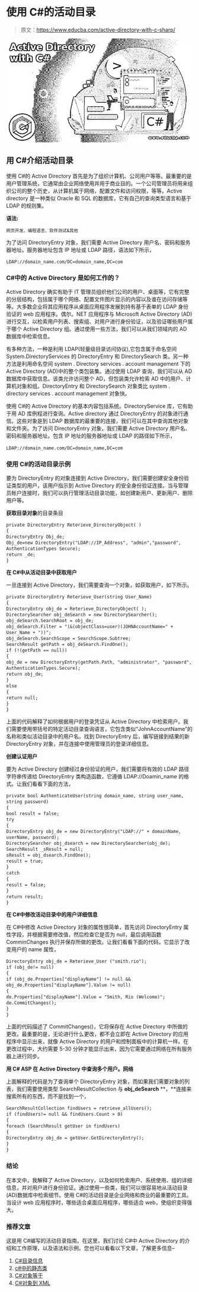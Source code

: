 # 使用 C#的活动目录

> 原文：<https://www.educba.com/active-directory-with-c-sharp/>

![Active Directory with C#](img/fdb305b7cecc5f50b91a3f3e59437463.png)



## 用 C#介绍活动目录

使用 C#的 Active Directory 首先是为了组织计算机、公司用户等等。最重要的是用户管理系统，它通常由企业网络使用并用于商业目的。一个公司管理员将用来组织公司的整个历史，从计算机属于网络，配置文件和访问权限，等等。Active directory 是一种类似 Oracle 和 SQL 的数据库，它有自己的查询类型语言和基于 LDAP 的规则集。

**语法:**

<small>网页开发、编程语言、软件测试&其他</small>

为了访问 DirectoryEntry 对象，我们需要 Active Directory 用户名、密码和服务器地址。服务器地址包含 IP 地址或 LDAP 路径，语法如下所示，

```
LDAP://domain_name.com/DC=domain_name,DC=com
```

### C#中的 Active Directory 是如何工作的？

Active Directory 确实有助于 IT 管理员组织他们公司的用户、桌面等，它有完整的分层结构，包括属于哪个网络、配置文件图片显示的内容以及谁在访问存储等等。大多数企业将其应用程序从桌面应用程序发展到持有基于表单的 LDAP 身份验证的 web 应用程序。偶尔。NET 应用程序与 Microsoft Active Directory (AD)进行交互，以检索用户列表、搜索组、对用户进行身份验证，以及验证哪些用户属于哪个 Active Directory 组。通过使用一些方法，我们可以从我们领域内的 AD 数据库中检索信息。

有多种方法，一种是利用 LDAP(轻量级目录访问协议),它包含属于命名空间 System.DirectoryServices 的 DirectoryEntry 和 DirectorySearch 类。另一种方法是利用命名空间 system . Directory services . account management 下的 Active Directory (AD)中的整个类包装集。通过使用 LDAP 查询，我们可以从 AD 数据库中获取信息。该类允许访问整个 AD，但包装类允许检索 AD 中的用户、计算机对象和组。DirectoryEntry 和 DirectorySearch 对象类比 system . directory services . account management 对象快。

使用 C#的 Active Directory 的基本内容包括系统。DirectoryService 库，它有助于用 AD 库例程进行查询。Active directory 通过 DirectoryEntry 的对象进行通信。这些对象是到 LDAP 数据库的最重要的连接，我们可以在其中查询其他对象和文件夹。为了访问 DirectoryEntry 对象，我们需要 Active Directory 用户名、密码和服务器地址。包含 IP 地址的服务器地址或 LDAP 的路径如下所示，

`LDAP://domain_name.com/DC=domain_name,DC=com`

### 使用 C#的活动目录示例

要为 DirectoryEntry 的对象连接到 Active Directory，我们需要创建安全身份验证类型的用户，该用户指示到 Active Directory 的安全身份验证连接。当与管理员帐户连接时，我们可以执行管理活动目录功能，如创建新用户、更新用户、删除用户等。

**获取目录对象**的目录条目

```
private DirectoryEntry Reterieve_DirectoryObject( )
{
DirectoryEntry Obj_de;
Obj_de=new DirectoryEntry("LDAP://IP_Address", "admin","password", AuthenticationTypes Secure);
return _de;
}
```

**在 C#中从活动目录中获取用户**

一旦连接到 Active Directory，我们需要查询一个对象，如获取用户，如下所示。

```
private DirectoryEntry Reterieve_User(string User_Name)
{
DirectoryEntry obj_de = Reterieve_DirectoryObject( );
DirectorySearcher obj_deSearch = new DirectorySearcher();
obj_deSearch.SearchRoot = obj_de;
obj_deSearch.Filter = "(&(objectClass=user)(JOHNAccountName=" + User_Name + "))";
obj_deSearch.SearchScope = SearchScope.Subtree;
SearchResult getPath = obj_deSearch.FindOne();
if (!(getPath == null))
{
obj_de = new DirectoryEntry(getPath.Path, "administrator", "password", AuthenticationTypes.Secure);
return obj_de;
}
else
{
return null;
}
}
```

上面的代码解释了如何根据用户的登录凭证从 Active Directory 中检索用户。我们需要使用带括号的特定活动目录查询语言，它包含类似“JohnAccountName”的名称和类似活动目录中的用户名。找到 DirectoryEntry 后，编写链接到结果的新 DirectoryEntry 对象，并在连接中使用管理员的登录详细信息。

**创建认证用户**

要为 Active Directory 创建经过身份验证的用户，我们需要将有效的 LDAP 路径字符串传递给 DirectoryEntry 类构造函数，它遵循 LDAP://Doamin_name 的格式。让我们看看下面的方法，

```
private bool AuthenticateUser(string domain_name, string user_name, string password)
{
bool result = false;
try
{
DirectoryEntry obj_de = new DirectoryEntry("LDAP://" + domainName, userName, password);
DirectorySearcher obj_dsearch = new DirectorySearcher(obj_de);
SearchResult _sResult = null;
sResult = obj_dsearch.FindOne();
result = true;
}
catch
{
result = false;
}
return result;
}
```

**在 C#中修改活动目录中的用户详细信息**

在 C#中修改 Active Directory 对象的属性很简单，首先访问 DirectoryEntry 属性字段，并根据需要修改值，然后检查它是否为 null，最后调用函数 ComminChanges 执行并保存所做的更改。让我们看看下面的代码，它显示了改变用户的 name 属性，

```
DirectoryEntry obj_de = Reterieve_User ("smith.rio");
if (obj_de!= null)
{
if (obj_de.Properties["displayName"] != null && obj_de.Properties["displayName"].Value != null)
{
de.Properties["displayName"].Value = "Smith, Rio (Welcome)";
de.CommitChanges();
}
}
```

上面的代码描述了 CommitChanges()，它将保存在 Active Directory 中所做的更改。最重要的是，无论进行什么更改，都不会立即在 Active Directory 的应用程序中显示出来，就像 Active Directory 的用户和控制面板中的计算机一样。在更改过程中，大约需要 5-30 分钟才能显示出来，因为它需要通过网络在所有服务器上进行同步。

**用 C# ASP 在 Active Directory 中查询多个用户。网络**

上面解释的代码是为了查询单个 DirectoryEntry 对象，而如果我们需要对象的列表，我们需要使用类型 SearchResultCollection 与 **obj_deSearch** **，**连接来搜索所有的东西，而不是找到一个，

```
SearchResultCollection findUsers = retrieve_allUsers();
if (findUsers!= null && findUsers.Count > 0)
{
foreach (SearchResult getUser in findUsers)
{
DirectoryEntry obj_de = getUser.GetDirectoryEntry();
}
}
```

### 结论

在本文中，我解释了 Active Directory，以及如何检索用户、系统使用、组的详细信息，并对用户进行身份验证。通过使用一些类，我们可以很容易地从活动目录(AD)数据库中检索细节。使用 C#的活动目录是企业网络和商业的最重要的工具。当设计 web 应用程序时，哪些适合桌面应用程序，哪些适合 web，使组织变得强大。

### 推荐文章

这是用 C#编写的活动目录指南。在这里，我们讨论 C#中 Active Directory 的介绍和工作原理，以及语法和示例。您也可以看看以下文章，了解更多信息–

1.  [C#目录信息](https://www.educba.com/c-sharp-directoryinfo/)
2.  [c#中的静态类](https://www.educba.com/static-class-in-c-sharp/)
3.  [C#对象等于](https://www.educba.com/c-object-equals/)
4.  [C#对象到 XML](https://www.educba.com/c-sharp-object-to-xml/)





